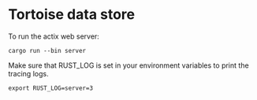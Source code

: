 # Tortoise data store

To run the actix web server:

```cargo run --bin server```

Make sure that RUST_LOG is set in your environment variables to print the tracing logs.

```export RUST_LOG=server=3```